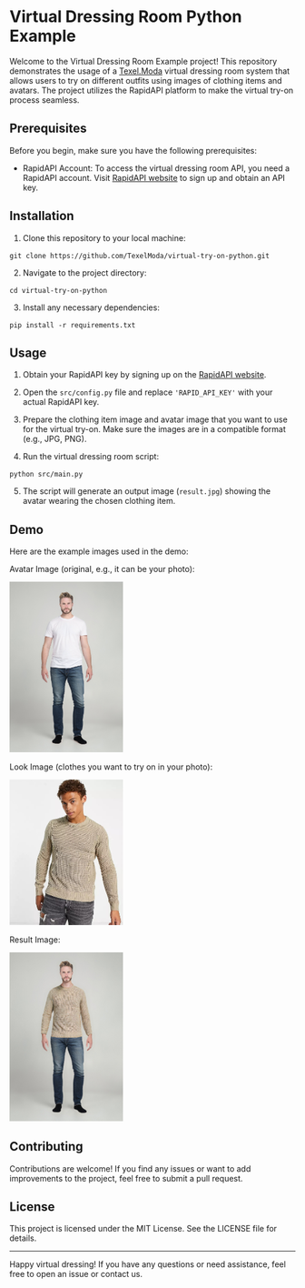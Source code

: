 # Virtual Dressing Room Python Example

Welcome to the Virtual Dressing Room Example project! This repository demonstrates the usage of a [Texel.Moda](https://texelmoda.com/) virtual dressing room system that allows users to try on different outfits using images of clothing items and avatars. The project utilizes the RapidAPI platform to make the virtual try-on process seamless.

## Prerequisites

Before you begin, make sure you have the following prerequisites:

- RapidAPI Account: To access the virtual dressing room API, you need a RapidAPI account. Visit [RapidAPI website](https://rapidapi.com/texel-inc-texel-inc-default/api/texel-virtual-try-on) to sign up and obtain an API key.

## Installation

1. Clone this repository to your local machine:

```
git clone https://github.com/TexelModa/virtual-try-on-python.git
```

2. Navigate to the project directory:

```
cd virtual-try-on-python
```

3. Install any necessary dependencies:

```
pip install -r requirements.txt
```

## Usage

1. Obtain your RapidAPI key by signing up on the [RapidAPI website](https://rapidapi.com/texel-inc-texel-inc-default/api/texel-virtual-try-on).

2. Open the `src/config.py` file and replace `'RAPID_API_KEY'` with your actual RapidAPI key.

3. Prepare the clothing item image and avatar image that you want to use for the virtual try-on. Make sure the images are in a compatible format (e.g., JPG, PNG).

4. Run the virtual dressing room script:

```
python src/main.py
```

5. The script will generate an output image (`result.jpg`) showing the avatar wearing the chosen clothing item.

## Demo

Here are the example images used in the demo:

Avatar Image (original, e.g., it can be your photo): 

<img src="resources/avatar.jpg" width="200">

Look Image (clothes you want to try on in your photo):

<img src="resources/look.jpg" width="200">

Result Image: 

<img src="resources/result.jpg" width="200">

## Contributing

Contributions are welcome! If you find any issues or want to add improvements to the project, feel free to submit a pull request.

## License

This project is licensed under the MIT License. See the LICENSE file for details.

---

Happy virtual dressing! If you have any questions or need assistance, feel free to open an issue or contact us.
